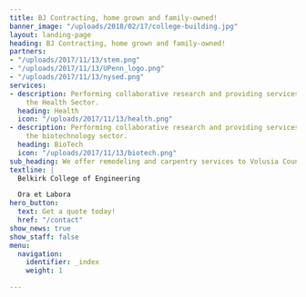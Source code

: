 ```yaml
---
title: BJ Contracting, home grown and family-owned!
banner_image: "/uploads/2018/02/17/college-building.jpg"
layout: landing-page
heading: BJ Contracting, home grown and family-owned!
partners:
- "/uploads/2017/11/13/stem.png"
- "/uploads/2017/11/13/UPenn_logo.png"
- "/uploads/2017/11/13/nysed.png"
services:
- description: Performing collaborative research and providing services to support
    the Health Sector.
  heading: Health
  icon: "/uploads/2017/11/13/health.png"
- description: Performing collaborative research and providing services to support
    the biotechnology sector.
  heading: BioTech
  icon: "/uploads/2017/11/13/biotech.png"
sub_heading: We offer remodeling and carpentry services to Volusia County, FL.
textline: |
  Belkirk College of Engineering

  Ora et Labora
hero_button:
  text: Get a quote today!
  href: "/contact"
show_news: true
show_staff: false
menu:
  navigation:
    identifier: _index
    weight: 1

---
```

